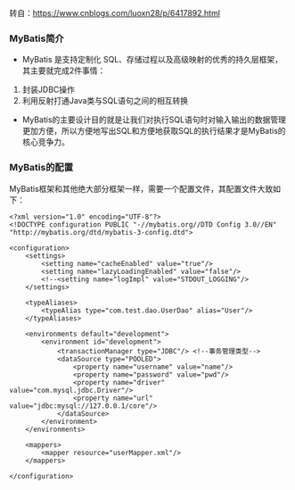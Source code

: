 转自：https://www.cnblogs.com/luoxn28/p/6417892.html
### MyBatis简介
- MyBatis 是支持定制化 SQL、存储过程以及高级映射的优秀的持久层框架，其主要就完成2件事情：
1. 封装JDBC操作
2. 利用反射打通Java类与SQL语句之间的相互转换
- MyBatis的主要设计目的就是让我们对执行SQL语句时对输入输出的数据管理更加方便，所以方便地写出SQL和方便地获取SQL的执行结果才是MyBatis的核心竞争力。

### MyBatis的配置
MyBatis框架和其他绝大部分框架一样，需要一个配置文件，其配置文件大致如下：
```language
<?xml version="1.0" encoding="UTF-8"?>
<!DOCTYPE configuration PUBLIC "-//mybatis.org//DTD Config 3.0//EN" "http://mybatis.org/dtd/mybatis-3-config.dtd">

<configuration>
    <settings>
        <setting name="cacheEnabled" value="true"/>
        <setting name="lazyLoadingEnabled" value="false"/>
        <!--<setting name="logImpl" value="STDOUT_LOGGING"/>
    </settings>

    <typeAliases>
        <typeAlias type="com.test.dao.UserDao" alias="User"/>
    </typeAliases>

    <environments default="development">
        <environment id="development">
            <transactionManager type="JDBC"/> <!--事务管理类型-->
            <dataSource type="POOLED">
                <property name="username" value="name"/>
                <property name="password" value="pwd"/>
                <property name="driver" value="com.mysql.jdbc.Driver"/>
                <property name="url" value="jdbc:mysql://127.0.0.1/core"/>
            </dataSource>
        </environment>
    </environments>

    <mappers>
        <mapper resource="userMapper.xml"/>
    </mappers>

</configuration>
```
